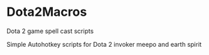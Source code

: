 # Dota2Macros
Dota 2 game spell cast scripts

Simple Autohotkey scripts for Dota 2 invoker meepo and earth spirit
